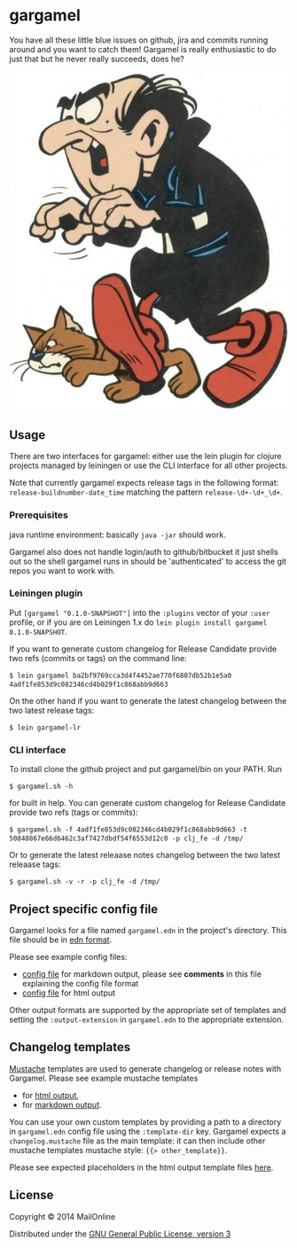 # gargamel

You have all these little blue issues on github, jira and commits running around and you want to catch them! Gargamel is really enthusiastic to do just that but he never really succeeds, does he?

![alt tag](pics/gargamel.jpg)

## Usage

There are two interfaces for gargamel: either use the lein plugin for clojure projects managed by leiningen or use the CLI interface for all other projects.

Note that currently gargamel expects release tags in the following format: `release-buildnumber-date_time` matching the pattern `release-\d+-\d+_\d+`.

### Prerequisites

java runtime environment: basically `java -jar` should work.

Gargamel also does not handle login/auth to github/bitbucket it just shells out so the shell gargamel runs in should be 'authenticated' to access the git repos you want to work with.

### Leiningen plugin

Put `[gargamel "0.1.0-SNAPSHOT"]` into the `:plugins` vector of your
`:user` profile, or if you are on Leiningen 1.x do `lein plugin install
gargamel 0.1.0-SNAPSHOT`.

If you want to generate custom changelog for Release Candidate provide two refs (commits or tags) on the command line:

    $ lein gargamel ba2bf9769cca3d4f4452ae770f6807db52b1e5a0 4adf1fe853d9c082346cd4b029f1c868abb9d663

On the other hand if you want to generate the latest changelog between the two latest release tags:

    $ lein gargamel-lr

### CLI interface

To install clone the github project and put gargamel/bin on your PATH. Run

    $ gargamel.sh -h

for built in help. You can generate custom changelog for Release Candidate provide two refs (tags or commits):

    $ gargamel.sh -f 4adf1fe853d9c082346cd4b029f1c868abb9d663 -t 50848867e66d6462c3af7427dbdf54f6553d12c0 -p clj_fe -d /tmp/

Or to generate the latest releaase notes changelog between the two latest releaase tags:

    $ gargamel.sh -v -r -p clj_fe -d /tmp/

## Project specific config file

Gargamel looks for a file named `gargamel.edn` in the project's directory. This file should be in [edn format](https://github.com/edn-format/edn).

Please see example config files:
- [config file](gargamel.edn) for markdown output, please see **comments** in this file explaining the config file format
- [config file](gargamel-html.edn) for html output

Other output formats are supported by the appropriate set of templates and setting the `:output-extension` in `gargamel.edn` to the appropriate extension.

## Changelog templates

[Mustache](http://mustache.github.io/) templates are used to generate changelog or release notes with Gargamel. Please see example mustache templates
- for [html output](resources),
- for [markdown output](md-templates).

You can use your own custom templates by providing a path to a directory in `gargamel.edn` config file using the `:template-dir` key. Gargamel expects a `changelog.mustache` file as the main template: it can then include other mustache templates mustache style: `{{> other_template}}`.

Please see expected placeholders in the html output template files [here](resources).

## License

Copyright © 2014 MailOnline

Distributed under the [GNU General Public License, version 3](http://opensource.org/licenses/GPL-3.0)
